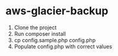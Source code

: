 # aws-glacier-backup

1) Clone the project
2) Run composer install
3) cp config.sample.php config.php
4) Populate config.php with correct values
